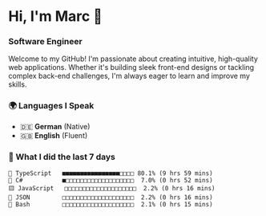 # Hi, I'm Marc 👋 
### Software Engineer

Welcome to my GitHub! I'm passionate about creating intuitive, high-quality web applications. Whether it's building sleek front-end designs or tackling complex back-end challenges, I'm always eager to learn and improve my skills.  

### 🌍 Languages I Speak  
- 🇩🇪 **German** (Native)  
- 🇬🇧 **English** (Fluent)

### 🤯 What I did the last 7 days

```
🔷 TypeScript   ■■■■■■■■■■■■■■■■□□□□ 80.1% (9 hrs 59 mins)
🔷 C#           ■□□□□□□□□□□□□□□□□□□□  7.0% (0 hrs 52 mins)
🟨 JavaScript   □□□□□□□□□□□□□□□□□□□□  2.2% (0 hrs 16 mins)
📄 JSON         □□□□□□□□□□□□□□□□□□□□  2.2% (0 hrs 16 mins)
📄 Bash         □□□□□□□□□□□□□□□□□□□□  2.1% (0 hrs 15 mins)
```